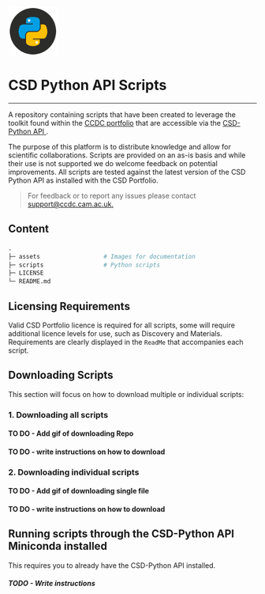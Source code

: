 <img src="assets/csd-python-api-logo.png" width="100px">

# CSD Python API Scripts

----

A repository containing scripts that have been created to leverage the toolkit found within
the [CCDC portfolio](https://www.ccdc.cam.ac.uk/solutions/) that are accessible via
the [CSD-Python API ](https://www.ccdc.cam.ac.uk/solutions/csd-core/components/csd-python-api/).

The purpose of this platform is to distribute knowledge and allow for scientific collaborations. Scripts are provided on an as-is basis and while their use is not supported we do welcome feedback on potential improvements. All scripts are tested against the latest version of the CSD Python API as installed with the CSD Portfolio.

> For feedback or to report any issues please contact [support@ccdc.cam.ac.uk.](support@ccdc.cam.ac.uk.)

## Content 

```graphql
.
├─ assets                  # Images for documentation
├─ scripts                 # Python scripts 
├─ LICENSE
└─ README.md
```

## Licensing Requirements 

Valid CSD Portfolio licence is required for all scripts, some will require additional licence levels for use, such as Discovery and Materials. Requirements are clearly displayed in the `ReadMe` that accompanies each script. 

## Downloading Scripts

This section will focus on how to download multiple or individual scripts: 

### 1. Downloading all scripts 

#### TO DO - Add gif of downloading Repo 
#### TO DO - write instructions on how to download


### 2. Downloading individual scripts

#### TO DO - Add gif of downloading single file
#### TO DO - write instructions on how to download


## Running scripts through the CSD-Python API Miniconda installed 

This requires you to already have the CSD-Python API installed. 

##### TODO - Write instructions 